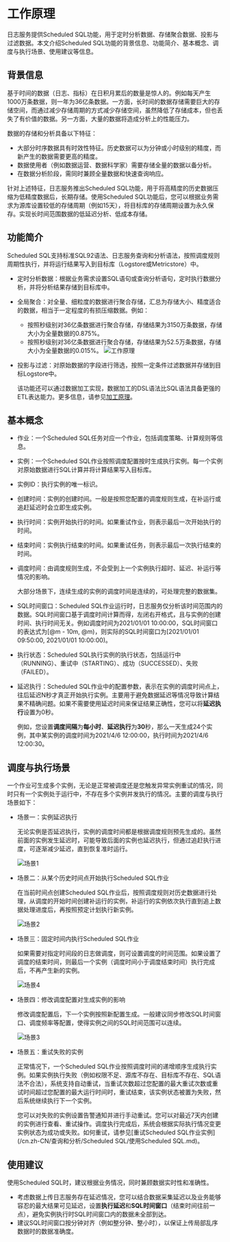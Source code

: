# 工作原理

日志服务提供Scheduled SQL功能，用于定时分析数据、存储聚合数据、投影与过滤数据。本文介绍Scheduled SQL功能的背景信息、功能简介、基本概念、调度与执行场景、使用建议等信息。

## 背景信息

基于时间的数据（日志、指标）在日积月累后的数量是惊人的。例如每天产生1000万条数据，则一年为36亿条数据。一方面，长时间的数据存储需要巨大的存储空间，而通过减少存储周期的方式减少存储空间，虽然降低了存储成本，但也丢失了有价值的数据。另一方面，大量的数据将造成分析上的性能压力。

数据的存储和分析具备以下特征：

-   大部分时序数据具有时效性特征。历史数据可以为分钟或小时级别的精度，而新产生的数据需要更高的精度。
-   数据使用者（例如数据运营、数据科学家）需要存储全量的数据以备分析。
-   在数据分析阶段，需同时兼顾全量数据和快速查询响应。

针对上述特征，日志服务推出Scheduled SQL功能，用于将高精度的历史数据压缩为低精度数据后，长期存储。使用Scheduled SQL功能后，您可以根据业务需求为源库设置较低的存储周期（例如15天），将目标库的存储周期设置为永久保存。实现长时间范围数据的低延迟分析、低成本存储。

## 功能简介

Scheduled SQL支持标准SQL92语法、日志服务查询和分析语法，按照调度规则周期性执行，并将运行结果写入到目标库（Logstore或Metricstore）中。

-   定时分析数据：根据业务需求设置SQL语句或查询分析语句，定时执行数据分析，并将分析结果存储到目标库中。
-   全局聚合：对全量、细粒度的数据进行聚合存储，汇总为存储大小、精度适合的数据，相当于一定程度的有损压缩数据。例如：

    -   按照秒级别对36亿条数据进行聚合存储，存储结果为3150万条数据，存储大小为全量数据的0.875%。
    -   按照秒级别对36亿条数据进行聚合存储，存储结果为52.5万条数据，存储大小为全量数据的0.015%。
    ![工作原理](https://static-aliyun-doc.oss-accelerate.aliyuncs.com/assets/img/zh-CN/9144779161/p267967.png)

-   投影与过滤：对原始数据的字段进行筛选，按照一定条件过滤数据并存储到目标Logstore中。

    该功能还可以通过数据加工实现，数据加工的DSL语法比SQL语法具备更强的ETL表达能力。更多信息，请参见[加工原理](/cn.zh-CN/数据加工/加工原理.md)。


## 基本概念

-   作业：一个Scheduled SQL任务对应一个作业，包括调度策略、计算规则等信息。
-   实例：一个Scheduled SQL作业按照调度配置按时生成执行实例。每一个实例对原始数据进行SQL计算并将计算结果写入目标库。
-   实例ID：执行实例的唯一标识。
-   创建时间：实例的创建时间。一般是按照您配置的调度规则生成，在补运行或追赶延迟时会立即生成实例。
-   执行时间：实例开始执行的时间。如果重试作业，则表示最后一次开始执行的时间。
-   结束时间：实例执行结束的时间。如果重试任务，则表示最后一次执行结束的时间。
-   调度时间：由调度规则生成，不会受到上一个实例执行超时、延迟、补运行等情况的影响。

    大部分场景下，连续生成的实例的调度时间是连续的，可处理完整的数据集。

-   SQL时间窗口：Scheduled SQL作业运行时，日志服务仅分析该时间范围内的数据。SQL时间窗口基于调度时间计算而得，左闭右开格式，且与实例的创建时间、执行时间无关。例如调度时间为2021/01/01 10:00:00，SQL时间窗口的表达式为\[@m - 10m, @m\)，则实际的SQL时间窗口为\[2021/01/01 09:50:00, 2021/01/01 10:00:00\)。
-   执行状态：Scheduled SQL执行实例的执行状态，包括运行中（RUNNING）、重试中（STARTING）、成功（SUCCESSED）、失败（FAILED）。
-   延迟执行：Scheduled SQL作业中的配置参数，表示在实例的调度时间点上，往后延迟N秒才真正开始执行实例。主要用于避免数据延迟等情况导致计算结果不精确问题。如果不需要使用延迟时间来保证结果正确性，您可以将**延迟执行**设置为0秒。

    例如，您设置**调度间隔**为**每小时**、**延迟执行**为**30**秒，那么一天生成24个实例，其中某实例的调度时间为2021/4/6 12:00:00，执行时间为2021/4/6 12:00:30。


## 调度与执行场景

一个作业可生成多个实例，无论是正常被调度还是您触发异常实例重试的情况，同时只有一个实例处于运行中，不存在多个实例并发执行的情况。主要的调度与执行场景如下：

-   场景一：实例延迟执行

    无论实例是否延迟执行，实例的调度时间都是根据调度规则预先生成的。虽然前面的实例发生延迟时，可能导致后面的实例也延迟执行，但通过追赶执行进度，可逐渐减少延迟，直到恢复准时运行。

    ![场景1](https://static-aliyun-doc.oss-accelerate.aliyuncs.com/assets/img/zh-CN/2580969161/p267974.png)

-   场景二：从某个历史时间点开始执行Scheduled SQL作业

    在当前时间点创建Scheduled SQL作业后，按照调度规则对历史数据进行处理，从调度的开始时间创建补运行的实例，补运行的实例依次执行直到追上数据处理进度后，再按照预定计划执行新实例。

    ![场景2](https://static-aliyun-doc.oss-accelerate.aliyuncs.com/assets/img/zh-CN/4014779161/p267976.png)

-   场景三：固定时间内执行Scheduled SQL作业

    如果需要对指定时间段的日志做调度，则可设置调度的时间范围。如果设置了调度的结束时间，则最后一个实例（调度时间小于调度结束时间）执行完成后，不再产生新的实例。

    ![场景4](https://static-aliyun-doc.oss-accelerate.aliyuncs.com/assets/img/zh-CN/2580969161/p267980.png)

-   场景四：修改调度配置对生成实例的影响

    修改调度配置后，下一个实例按照新配置生成。一般建议同步修改SQL时间窗口、调度频率等配置，使得实例之间的SQL时间范围可以连续。

    ![场景3](https://static-aliyun-doc.oss-accelerate.aliyuncs.com/assets/img/zh-CN/2580969161/p267978.png)

-   场景五：重试失败的实例

    正常情况下，一个Scheduled SQL作业按照调度时间的递增顺序生成执行实例。如果实例执行失败（例如权限不足、源库不存在、目标库不存在、SQL语法不合法），系统支持自动重试，当重试次数超过您配置的最大重试次数或重试时间超过您配置的最大运行时间时，重试结束，该实例状态被置为失败，然后系统继续执行下一个实例。

    您可以对失败的实例设置告警通知并进行手动重试。您可以对最近7天内创建的实例进行查看、重试操作。调度执行完成后，系统会根据实际执行情况变更实例状态为成功或失败。如何重试，请参见[重试Scheduled SQL作业实例](/cn.zh-CN/查询和分析/Scheduled SQL/使用Scheduled SQL.md)。


## 使用建议

使用Scheduled SQL时，建议根据业务情况，同时兼顾数据实时性和准确性。

-   考虑数据上传日志服务存在延迟情况，您可以结合数据采集延迟以及业务能够容忍的最大结果可见延迟，设置**执行延迟**和**SQL时间窗口**（结束时间往前一点），避免实例执行时SQL时间窗口内的数据未全部到达。
-   建议SQL时间窗口按分钟对齐（例如整分钟、整小时），以保证上传局部乱序数据时的数据准确度。


